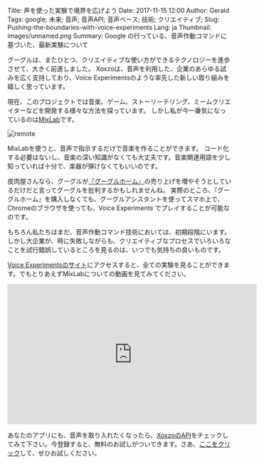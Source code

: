 Title: 声を使った実験で境界を広げよう
Date: 2017-11-15 12:00
Author: Gerald
Tags: google; 未来; 音声; 音声API; 音声ベース; 技術; クリエイティブ;
Slug: Pushing-the-boundaries-with-voice-experiments 
Lang: ja 
Thumbnail: images/unnamed.png
Summary: Google の行っている、音声作動コマンドに基づいた、最新実験について

グーグルは、またひとつ、クリエイティブな使い方ができるテクノロジーを進歩させて、大きく前進しました。
Xoxzoは、音声を利用した、企業のあらゆる試みを広く支持しており、Voice Experimentsのような率先した新しい取り組みを嬉しく思っています。

現在、このプロジェクトでは音楽、ゲーム、ストーリーテリング、ミームクリエイターなどを開発する様々な方法を探っています。
しかし私が今一番気になっているのは[MixLab](https://experiments.withgoogle.com/voice/mixlab)です。

![remote](/images/unnamed.png)

MixLabを使うと、音声で指示するだけで音楽を作ることができます。
コード化する必要はないし、音楽の深い知識がなくても大丈夫です。音楽関連用語を少し知っていれば十分で、楽器が弾けなくてもいいのです。

皮肉屋さんなら、グーグルが[『グーグルホーム』](https://store.google.com/product/google_home)の売り上げを増やそうとしているだけだと言ってグーグルを批判するかもしれませんね。
実際のところ、『グーグルホーム』を購入しなくても、グーグルアシスタントを使ってスマホ上で、Chromeのブラウザを使っても、Voice Experiments でプレイすることが可能なのです。

もちろん私たちはまだ、音声作動コマンド技術においては、初期段階にいます。しかし大企業が、時に失敗しながらも、クリエイティブなプロセスでいろいろなことを試行錯誤しているところを見るのは、いつでも気持ちの良いものです。

[Voice Experimentsのサイト](https://experiments.withgoogle.com/voice)にアクセスすると、全ての実験を見ることができます。でもとりあえずMixLabについての動画を見てみてください。

<iframe width="560" height="315" src="https://www.youtube.com/embed/rSc3VoXWMHc" frameborder="0" allowfullscreen></iframe>

あなたのアプリにも、音声を取り入れたくなったら、[XoxzoのAPI](http://docs.xoxzo.com/ja/)をチェックしてみて下さい。今登録すると、無料のお試しがついてきます。さあ、[ここをクリック](https://www.xoxzo.com/ja/about/voice-api/)して、ぜひお試しください。

